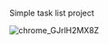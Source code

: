 Simple task list project


![chrome_GJrlH2MX8Z](https://user-images.githubusercontent.com/55788038/232696243-11cbde23-22b5-411c-90ac-2c475edf9306.png)
